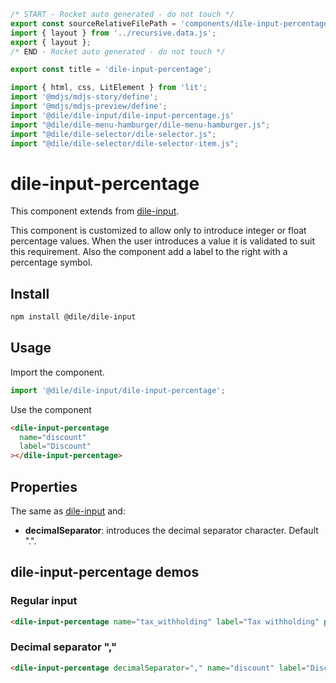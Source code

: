 ```js server
/* START - Rocket auto generated - do not touch */
export const sourceRelativeFilePath = 'components/dile-input-percentage.rocket.md';
import { layout } from '../recursive.data.js';
export { layout };
/* END - Rocket auto generated - do not touch */

export const title = 'dile-input-percentage';
```

```js script
import { html, css, LitElement } from 'lit'; 
import '@mdjs/mdjs-story/define';
import '@mdjs/mdjs-preview/define';
import '@dile/dile-input/dile-input-percentage.js'
import "@dile/dile-menu-hamburger/dile-menu-hamburger.js";
import "@dile/dile-selector/dile-selector.js";
import "@dile/dile-selector/dile-selector-item.js";
```

# dile-input-percentage

This component extends from [dile-input](/components/dile-input).

This component is customized to allow only to introduce integer or float percentage values. When the user introduces a value it is validated to suit this requirement. Also the component add a label to the right with a percentage symbol.

## Install

```bash
npm install @dile/dile-input
```

## Usage

Import the component.

```javascript
import '@dile/dile-input/dile-input-percentage';
```

Use the component

```html
<dile-input-percentage
  name="discount"
  label="Discount"
></dile-input-percentage>
```

## Properties

The same as [dile-input](/components/dile-input) and:

- **decimalSeparator**: introduces the decimal separator character. Default ".".

## dile-input-percentage demos

### Regular input

```html preview-story
<dile-input-percentage name="tax_withholding" label="Tax withholding" placeholder="Tax withholding"></dile-input-percentage>
```

### Decimal separator ","

```html preview-story
<dile-input-percentage decimalSeparator="," name="discount" label="Discount" placeholder="Discount"></dile-input-percentage>
```
